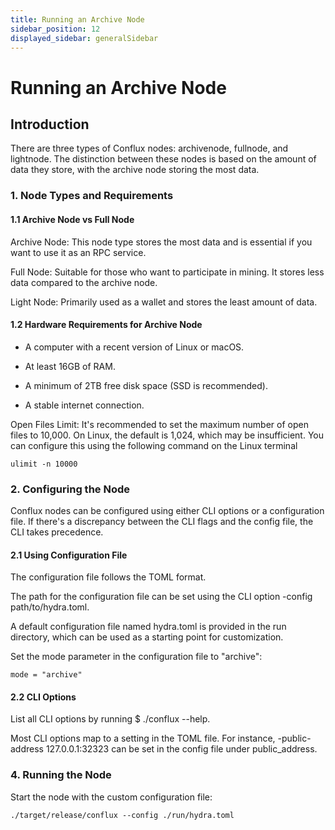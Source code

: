 ```yaml
---
title: Running an Archive Node
sidebar_position: 12
displayed_sidebar: generalSidebar
---
```


# Running an Archive Node 

 

## Introduction 

There are three types of Conflux nodes: archivenode, fullnode, and lightnode. The distinction between these nodes is based on the amount of data they store, with the archive node storing the most data. 

### 1. Node Types and Requirements 

#### 1.1 Archive Node vs Full Node 

Archive Node: This node type stores the most data and is essential if you want to use it as an RPC service. 

Full Node: Suitable for those who want to participate in mining. It stores less data compared to the archive node. 

Light Node: Primarily used as a wallet and stores the least amount of data. 

#### 1.2 Hardware Requirements for Archive Node 

* A computer with a recent version of Linux or macOS. 

* At least 16GB of RAM. 

* A minimum of 2TB free disk space (SSD is recommended). 

* A stable internet connection. 

Open Files Limit: It's recommended to set the maximum number of open files to 10,000. On Linux, the default is 1,024, which may be insufficient. You can configure this using the following command on the Linux terminal

```
ulimit -n 10000 
``` 

### 2. Configuring the Node 

Conflux nodes can be configured using either CLI options or a configuration file. If there's a discrepancy between the CLI flags and the config file, the CLI takes precedence. 

#### 2.1 Using Configuration File 

The configuration file follows the TOML format. 

The path for the configuration file can be set using the CLI option -config path/to/hydra.toml. 

A default configuration file named hydra.toml is provided in the run directory, which can be used as a starting point for customization. 

Set the mode parameter in the configuration file to "archive": 

```
mode = "archive" 
```  
#### 2.2 CLI Options 

List all CLI options by running $ ./conflux --help. 

Most CLI options map to a setting in the TOML file. For instance, -public-address 127.0.0.1:32323 can be set in the config file under public_address. 


### 4. Running the Node 

Start the node with the custom configuration file:
 
```
./target/release/conflux --config ./run/hydra.toml 
```
